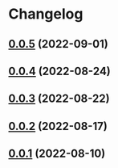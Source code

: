 # Changelog

## [0.0.5](https://github.com/inflearn/shaka-player/compare/v0.0.5) (2022-09-01)

## [0.0.4](https://github.com/inflearn/shaka-player/compare/v0.0.4) (2022-08-24)

## [0.0.3](https://github.com/inflearn/shaka-player/compare/v0.0.3) (2022-08-22)

## [0.0.2](https://github.com/inflearn/shaka-player/compare/v0.0.2) (2022-08-17)

## [0.0.1](https://github.com/inflearn/shaka-player/compare/v0.0.1) (2022-08-10)

